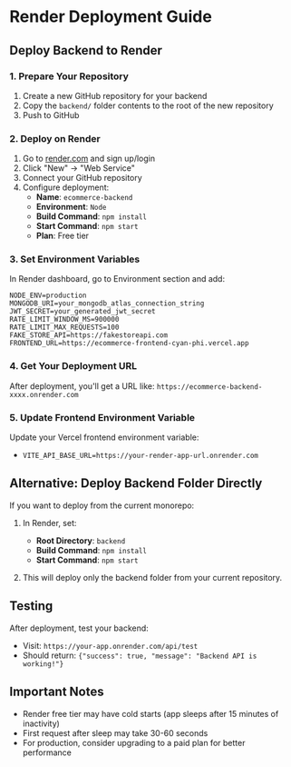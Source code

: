 # Render Deployment Guide

## Deploy Backend to Render

### 1. Prepare Your Repository

1. Create a new GitHub repository for your backend
2. Copy the `backend/` folder contents to the root of the new repository
3. Push to GitHub

### 2. Deploy on Render

1. Go to [render.com](https://render.com) and sign up/login
2. Click "New" → "Web Service"
3. Connect your GitHub repository
4. Configure deployment:
   - **Name**: `ecommerce-backend`
   - **Environment**: `Node`
   - **Build Command**: `npm install`
   - **Start Command**: `npm start`
   - **Plan**: Free tier

### 3. Set Environment Variables

In Render dashboard, go to Environment section and add:

```
NODE_ENV=production
MONGODB_URI=your_mongodb_atlas_connection_string
JWT_SECRET=your_generated_jwt_secret
RATE_LIMIT_WINDOW_MS=900000
RATE_LIMIT_MAX_REQUESTS=100
FAKE_STORE_API=https://fakestoreapi.com
FRONTEND_URL=https://ecommerce-frontend-cyan-phi.vercel.app
```

### 4. Get Your Deployment URL

After deployment, you'll get a URL like:
`https://ecommerce-backend-xxxx.onrender.com`

### 5. Update Frontend Environment Variable

Update your Vercel frontend environment variable:

- `VITE_API_BASE_URL=https://your-render-app-url.onrender.com`

## Alternative: Deploy Backend Folder Directly

If you want to deploy from the current monorepo:

1. In Render, set:

   - **Root Directory**: `backend`
   - **Build Command**: `npm install`
   - **Start Command**: `npm start`

2. This will deploy only the backend folder from your current repository.

## Testing

After deployment, test your backend:

- Visit: `https://your-app.onrender.com/api/test`
- Should return: `{"success": true, "message": "Backend API is working!"}`

## Important Notes

- Render free tier may have cold starts (app sleeps after 15 minutes of inactivity)
- First request after sleep may take 30-60 seconds
- For production, consider upgrading to a paid plan for better performance
